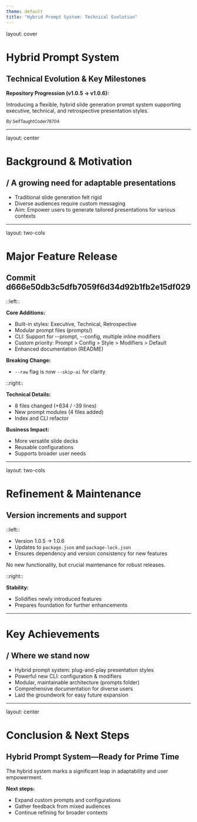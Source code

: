 ```yaml
---
theme: default
title: "Hybrid Prompt System: Technical Evolution"
---
```


layout: cover

# Hybrid Prompt System
## Technical Evolution & Key Milestones


<b>Repository Progression (v1.0.5 → v1.0.6):</b>

Introducing a flexible, hybrid slide generation prompt system supporting executive, technical, and retrospective presentation styles.

<small>By SelfTaughtCoder78704</small>

<!--
Title page: introduce the product and the major shift introduced by the new hybrid prompt system.
-->

---
layout: center

# Background & Motivation
## / A growing need for adaptable presentations


- Traditional slide generation felt rigid
- Diverse audiences require custom messaging
- Aim: Empower users to generate tailored presentations for various contexts

<!--
Old system lacked flexibility; need for executive, technical, and other targeted styles.
-->

---
layout: two-cols

# Major Feature Release
## Commit d666e50db3c5dfb7059f6d34d92b1fb2e15df029


::left::

**Core Additions:**
- Built-in styles: Executive, Technical, Retrospective
- Modular prompt files (prompts/)
- CLI: Support for --prompt, --config, multiple inline modifiers
- Custom priority: Prompt > Config > Style > Modifiers > Default
- Enhanced documentation (README)

**Breaking Change:**
- `--raw` flag is now `--skip-ai` for clarity

::right::

**Technical Details:**
- 8 files changed (+634 / -39 lines)
- New prompt modules (4 files added)
- Index and CLI refactor

**Business Impact:**
- More versatile slide decks 
- Reusable configurations
- Supports broader user needs

<!--
Substantial architecture changes: prompt modularization, CLI expansion, major docs update.
-->

---
layout: two-cols

# Refinement & Maintenance
## Version increments and support


::left::

- Version 1.0.5 → 1.0.6
- Updates to `package.json` and `package-lock.json`
- Ensures dependency and version consistency for new features

No new functionality, but crucial maintenance for robust releases.

::right::

**Stability:**
- Solidifies newly introduced features
- Prepares foundation for further enhancements

<!--
Version bumps cap off major feature work; ensures reliable package management.
-->

---

# Key Achievements
## / Where we stand now


- Hybrid prompt system: plug-and-play presentation styles
- Powerful new CLI: configuration & modifiers
- Modular, maintainable architecture (prompts folder)
- Comprehensive documentation for diverse users
- Laid the groundwork for easy future expansion

<!--
Recap slide highlighting what was achieved technologically and from a user perspective.
-->

---
layout: center

# Conclusion & Next Steps
## Hybrid Prompt System—Ready for Prime Time


The hybrid system marks a significant leap in adaptability and user empowerment.

**Next steps:**
- Expand custom prompts and configurations
- Gather feedback from mixed audiences
- Continue refining for broader contexts

<!--
Wrap up: clear path forward, sets the stage for future work and encourages adoption.
-->
